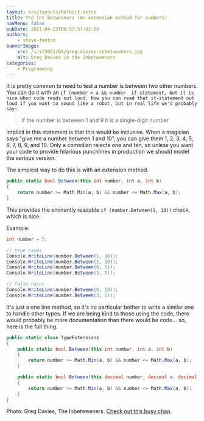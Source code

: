 ```yaml
---
layout: src/layouts/Default.astro
title: The Int Betweeners (An extension method for numbers)
navMenu: false
pubDate: 2021-04-23T08:57:57+01:00
authors:
    - steve-fenton
bannerImage:
    src: /i/x/2021/04/greg-davies-inbetweeners.jpg
    alt: Greg Davies in the Inbetweeners
categories:
    - Programming
---
```


It is pretty common to need to test a number is between two other numbers. You can do it with an `if (number > a && number  if-statement, but it is nice when code reads out loud. Now you can read that if-statement out loud if you want to sound like a robot, but in real life we'd probably say:`

> If the number is between 1 and 9 it is a single-digit number

Implicit in this statement is that this would be inclusive. When a magician says "give me a number between 1 and 10", you can give them 1, 2, 3, 4, 5, 6, 7, 8, 9, and 10. Only a comedian rejects one and ten, so unless you want your code to provide hilarious punchlines in production we should model the serious version.

The simplest way to do this is with an extension method.

```csharp
public static bool Between(this int number, int a, int b)
{
    return number >= Math.Min(a, b) && number <= Math.Max(a, b);
}
```

This provides the eminently readable `if (number.Between(1, 10))` check, which is nice.

Example:

```csharp
int number = 5;

// true cases
Console.WriteLine(number.Between(1, 10));
Console.WriteLine(number.Between(5, 10));
Console.WriteLine(number.Between(0, 5));
Console.WriteLine(number.Between(5, 5));

// false cases
Console.WriteLine(number.Between(6, 10));
Console.WriteLine(number.Between(3, 1));
```

It's just a one line method, so it's no particular bother to write a similar one to handle other types. If we are being kind to those using the code, there would probably be more documentation than there would be code... so, here is the full thing.

```csharp
public static class TypeExtensions
{
    public static bool Between(this int number, int a, int b)
    {
        return number >= Math.Min(a, b) && number <= Math.Max(a, b);
    }

    public static bool Between(this decimal number, decimal a, decimal b)
    {
        return number >= Math.Min(a, b) && number <= Math.Max(a, b);
    }
}
```

Photo: Greg Davies, The Inbetweeners. [Check out this busy chap](https://gregdavies.co.uk/).